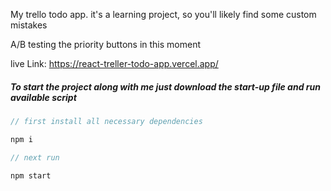 My trello todo app.
it's a learning project, so you'll likely find some custom mistakes

A/B testing the priority buttons in this moment

live Link:  https://react-treller-todo-app.vercel.app/


##### To start the project along with me just download the start-up file and run available script

```javascript
// first install all necessary dependencies

npm i

// next run

npm start

```